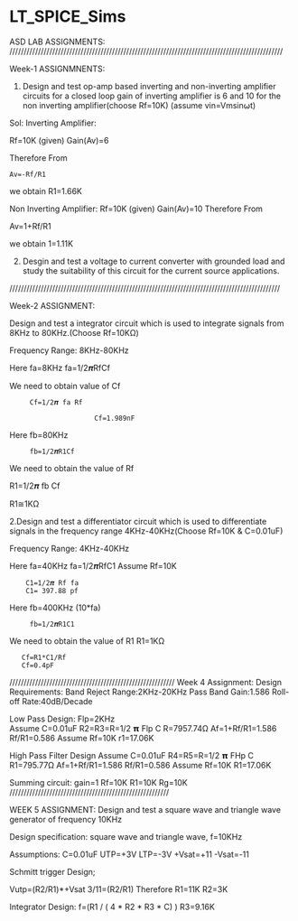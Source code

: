 # LT_SPICE_Sims
ASD LAB ASSIGNMENTS:
////////////////////////////////////////////////////////////////////////////////////////////////

Week-1 ASSIGNMNENTS:
1. Design and test op-amp based inverting and non-inverting amplifier circuits for a closed loop gain of inverting amplifier is 6 and 10 for the non inverting amplifier(choose Rf=10K)
(assume vin=Vmsin⍵t)

Sol:
Inverting Amplifier:

Rf=10K 		(given)
Gain(Av)=6

Therefore From 
	
	Av=-Rf/R1
	
we obtain R1=1.66K



Non Inverting Amplifier:
        Rf=10K                  (given)
	Gain(Av)=10
 Therefore From 
 
 Av=1+Rf/R1 

we obtain 1=1.11K

2. Desgin and test a voltage to current converter with grounded load and study the suitability of this circuit for the current source applications.


///////////////////////////////////////////////////////////////////////////////////////////////

Week-2 ASSIGNMENT:

 Design and test a integrator circuit which is used to integrate signals from 8KHz to 80KHz.(Choose Rf=10KΩ)

Frequency Range: 8KHz-80KHz
	
Here fa=8KHz
  		  fa=1/2𝝅RfCf
		  
 We need to obtain value of Cf
 
		 Cf=1/2𝝅 fa Rf
		 
                         Cf=1.989nF
Here fb=80KHz

   		 fb=1/2𝝅R1Cf
		
We need to obtain the value of Rf  

R1=1/2𝝅 fb Cf

R1≅1KΩ
	
2.Design and test a differentiator circuit  which is used to differentiate signals in the    frequency range 4KHz-40KHz(Choose Rf=10K & C=0.01uF)

Frequency Range: 4KHz-40KHz
	
Here fa=40KHz
  		  fa=1/2𝝅RfC1
Assume Rf=10K

		C1=1/2𝝅 Rf fa
		C1= 397.88 pf

Here fb=400KHz (10*fa) 

   		 fb=1/2𝝅R1C1 
		 
We need to obtain the value of R1
           R1=1KΩ 
	   
	   Cf=R1*C1/Rf
	   Cf=0.4pF
//////////////////////////////////////////////////////////
Week 4 Assignment:
Design Requirements:
Band Reject Range:2KHz-20KHz
Pass Band Gain:1.586
Roll-off Rate:40dB/Decade


Low Pass Design:
Flp=2KHz    
Assume C=0.01uF
R2=R3=R=1/2 𝝿 Flp C
R=7957.74Ω
Af=1+Rf/R1=1.586
	Rf/R1=0.586
Assume Rf=10K
	r1=17.06K
	
	
High Pass Filter Design
Assume C=0.01uF
	R4=R5=R=1/2 𝝿 FHp C
 		R1=795.77Ω
Af=1+Rf/R1=1.586
	Rf/R1=0.586
Assume Rf=10K
	R1=17.06K
	
Summing circuit:
gain=1
Rf=10K       R1=10K             Rg=10K
////////////////////////////////////////////////////////

WEEK 5 ASSIGNMENT:
Design  and test a square wave and triangle wave generator of frequency 10KHz

Design specification:  square wave and triangle wave, f=10KHz
 
Assumptions: C=0.01uF UTP=+3V LTP=-3V    +Vsat=+11     -Vsat=-11



Schmitt trigger Design;

Vutp=(R2/R1)*+Vsat
3/11=(R2/R1)
Therefore R1=11K   R2=3K


Integrator Design:
f=(R1 / (  4 * R2 * R3 * C) )
R3=9.16K



